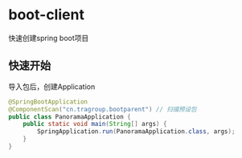 # boot-client
快速创建spring boot项目




## 快速开始
导入包后，创建Application
```java
@SpringBootApplication
@ComponentScan("cn.tragroup.bootparent") // 扫描预设包
public class PanoramaApplication {
    public static void main(String[] args) {
        SpringApplication.run(PanoramaApplication.class, args);
    }
}
```
